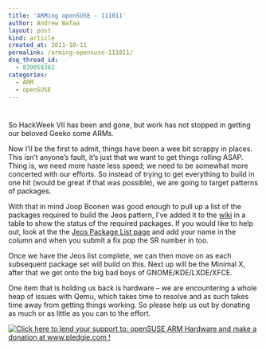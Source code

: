 ```yaml
---
title: 'ARMing openSUSE - 111011'
author: Andrew Wafaa
layout: post
kind: article
created_at: 2011-10-11
permalink: /arming-opensuse-111011/
dsq_thread_id:
  - 839058362
categories:
  - ARM
  - openSUSE
---
```

# 

So HackWeek VII has been and gone, but work has not stopped in getting our beloved Geeko some ARMs.

Now I’ll be the first to admit, things have been a wee bit scrappy in places. This isn’t anyone’s fault, it’s just that we want to get things rolling ASAP. Thing is, we need more haste less speed; we need to be somewhat more concerted with our efforts. So instead of trying to get everything to build in one hit (would be great if that was possible), we are going to target patterns of packages.

With that in mind Joop Boonen was good enough to pull up a list of the packages required to build the Jeos pattern, I’ve added it to the [wiki][1] in a table to show the status of the required packages. If you would like to help out, look at the the [Jeos Package List page][2] and add your name in the column and when you submit a fix pop the SR number in too.

 [1]: http://en.opensuse.org/Jeos_ARM_Package_List "Jeos ARM package list"
 [2]: http://en.opensuse.org/Jeos_ARM_Package_List "Jeos package list"

Once we have the Jeos list complete, we can then move on as each subsequent package set will build on this. Next up will be the Minimal X, after that we get onto the big bad boys of GNOME/KDE/LXDE/XFCE.

One item that is holding us back is hardware – we are encountering a whole heap of issues with Qemu, which takes time to resolve and as such takes time away from getting things working. So please help us out by donating as much or as little as you can to the effort.

[![Click here to lend your support to: openSUSE ARM Hardware and make a donation at www.pledgie.com !][3]][4]

 [3]: http://www.pledgie.com/campaigns/16098.png?skin_name=chrome
 [4]: http://www.pledgie.com/campaigns/16098
